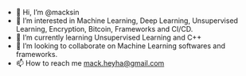 - 👋 Hi, I’m @macksin
- 👀 I’m interested in Machine Learning, Deep Learning, Unsupervised Learning, Encryption, Bitcoin, Frameworks and CI/CD.
- 🌱 I’m currently learning Unsupervised Learning and C++
- 💞️ I’m looking to collaborate on Machine Learning softwares and frameworks.
- 📫 How to reach me mack.heyha@gmail.com

<!---
macksin/macksin is a ✨ special ✨ repository because its `README.md` (this file) appears on your GitHub profile.
You can click the Preview link to take a look at your changes.
--->
